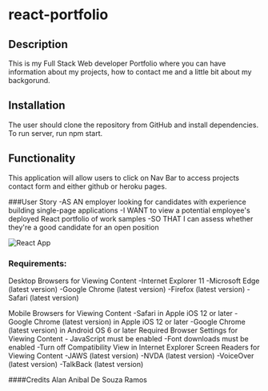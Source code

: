 # react-portfolio

## Description

This is my Full Stack Web developer Portfolio where you can have information about my projects, how to contact me and a little bit about my backgorund.

## Installation
The user should clone the repository from GitHub and install dependencies. To run server, run npm start.

## Functionality
This application will allow users to click on Nav Bar to access projects contact form and either github or heroku pages. 

###User Story
-AS AN employer looking for candidates with experience building single-page applications
-I WANT to view a potential employee's deployed React portfolio of work samples
-SO THAT I can assess whether they're a good candidate for an open position

![React App](https://user-images.githubusercontent.com/97938732/177065177-615ee151-5de0-43dc-8996-53b3b220620a.gif)

### Requirements:

Desktop Browsers for Viewing Content 
-Internet Explorer 11 -Microsoft Edge (latest version) 
-Google Chrome (latest version) 
-Firefox (latest version) 
-Safari (latest version)

Mobile Browsers for Viewing Content 
-Safari in Apple iOS 12 or later 
-Google Chrome (latest version) in Apple iOS 12 or later 
-Google Chrome (latest version) in Android OS 6 or later
Required Browser Settings for Viewing Content -
JavaScript must be enabled -Font downloads must be enabled 
-Turn off Compatibility View in Internet Explorer
Screen Readers for Viewing Content 
-JAWS (latest version) -NVDA (latest version) 
-VoiceOver (latest version) 
-TalkBack (latest version)

####Credits
    Alan Anibal De Souza Ramos
